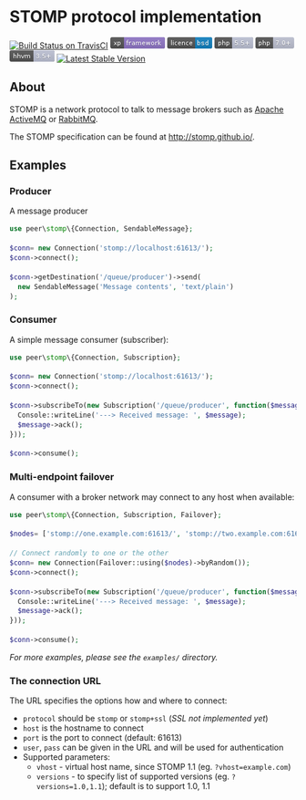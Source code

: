 STOMP protocol implementation
===

[![Build Status on TravisCI](https://secure.travis-ci.org/xp-forge/stomp.svg)](http://travis-ci.org/xp-forge/stomp)
[![XP Framework Module](https://raw.githubusercontent.com/xp-framework/web/master/static/xp-framework-badge.png)](https://github.com/xp-framework/core)
[![BSD Licence](https://raw.githubusercontent.com/xp-framework/web/master/static/licence-bsd.png)](https://github.com/xp-framework/core/blob/master/LICENCE.md)
[![Required PHP 5.5+](https://raw.githubusercontent.com/xp-framework/web/master/static/php-5_5plus.png)](http://php.net/)
[![Supports PHP 7.0+](https://raw.githubusercontent.com/xp-framework/web/master/static/php-7_0plus.png)](http://php.net/)
[![Supports HHVM 3.5+](https://raw.githubusercontent.com/xp-framework/web/master/static/hhvm-3_5plus.png)](http://hhvm.com/)
[![Latest Stable Version](https://poser.pugx.org/xp-forge/stomp/version.png)](https://packagist.org/packages/xp-forge/stomp)

About
---
STOMP is a network protocol to talk to message brokers such as [Apache ActiveMQ](http://activemq.apache.org/) or [RabbitMQ](http://rabbitmq.org).

The STOMP specification can be found at http://stomp.github.io/.

Examples
---

### Producer
A message producer

```php
use peer\stomp\{Connection, SendableMessage};

$conn= new Connection('stomp://localhost:61613/');
$conn->connect();

$conn->getDestination('/queue/producer')->send(
  new SendableMessage('Message contents', 'text/plain')
);
```

### Consumer
A simple message consumer (subscriber):

```php
use peer\stomp\{Connection, Subscription};

$conn= new Connection('stomp://localhost:61613/');
$conn->connect();

$conn->subscribeTo(new Subscription('/queue/producer', function($message) {
  Console::writeLine('---> Received message: ', $message);
  $message->ack();
}));

$conn->consume();
```

### Multi-endpoint failover
A consumer with a broker network may connect to any host when available:

```php
use peer\stomp\{Connection, Subscription, Failover};

$nodes= ['stomp://one.example.com:61613/', 'stomp://two.example.com:61613/'];

// Connect randomly to one or the other
$conn= new Connection(Failover::using($nodes)->byRandom());
$conn->connect();

$conn->subscribeTo(new Subscription('/queue/producer', function($message) {
  Console::writeLine('---> Received message: ', $message);
  $message->ack();
}));

$conn->consume();
```

*For more examples, please see the `examples/` directory.*

### The connection URL
The URL specifies the options how and where to connect:

* `protocol` should be `stomp` or `stomp+ssl` (*SSL not implemented yet*)
* `host` is the hostname to connect
* `port` is the port to connect (default: 61613)
* `user`, `pass` can be given in the URL and will be used for authentication
* Supported parameters:
  * `vhost` - virtual host name, since STOMP 1.1 (eg. `?vhost=example.com`)
  * `versions` - to specify list of supported versions (eg. `?versions=1.0,1.1`); default is to support 1.0, 1.1

